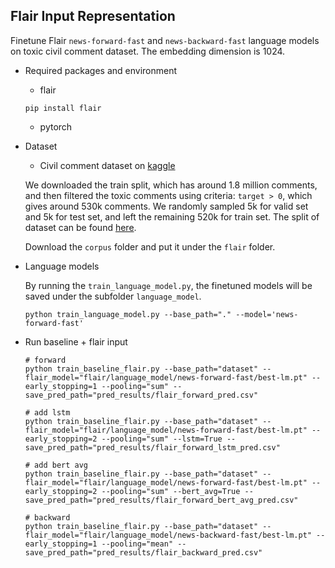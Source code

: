 ## Flair Input Representation

Finetune Flair `news-forward-fast` and `news-backward-fast` language models on toxic civil comment dataset. The embedding dimension is 1024.

- Required packages and environment
    - flair
    ```
    pip install flair
    ```
    - pytorch

- Dataset
    - Civil comment dataset on [kaggle](https://www.kaggle.com/competitions/jigsaw-unintended-bias-in-toxicity-classification/data?select=train.csv)

    We downloaded the train split, which has around 1.8 million comments, and then filtered the toxic comments using criteria: `target > 0`, which gives around 530k comments. We randomly sampled 5k for valid set and 5k for test set, and left the remaining 520k for train set. The split of dataset can be found [here](https://drive.google.com/drive/folders/1-YnBGF5o74YBKQm4_rU8hI2mfUXjIxHY?usp=sharing).

    Download the `corpus` folder and put it under the `flair` folder.

- Language models

    By running the `train_language_model.py`, the finetuned models will be saved under the subfolder `language_model`.

    ```
    python train_language_model.py --base_path="." --model='news-forward-fast'
    ```
- Run baseline + flair input 
    ```
    # forward
    python train_baseline_flair.py --base_path="dataset" --flair_model="flair/language_model/news-forward-fast/best-lm.pt" --early_stopping=1 --pooling="sum" --save_pred_path="pred_results/flair_forward_pred.csv"
    
    # add lstm
    python train_baseline_flair.py --base_path="dataset" --flair_model="flair/language_model/news-forward-fast/best-lm.pt" --early_stopping=2 --pooling="sum" --lstm=True --save_pred_path="pred_results/flair_forward_lstm_pred.csv"

    # add bert avg
    python train_baseline_flair.py --base_path="dataset" --flair_model="flair/language_model/news-forward-fast/best-lm.pt" --early_stopping=2 --pooling="sum" --bert_avg=True --save_pred_path="pred_results/flair_forward_bert_avg_pred.csv"

    # backward    
    python train_baseline_flair.py --base_path="dataset" --flair_model="flair/language_model/news-backward-fast/best-lm.pt" --early_stopping=1 --pooling="mean" --save_pred_path="pred_results/flair_backward_pred.csv"


    ```

 